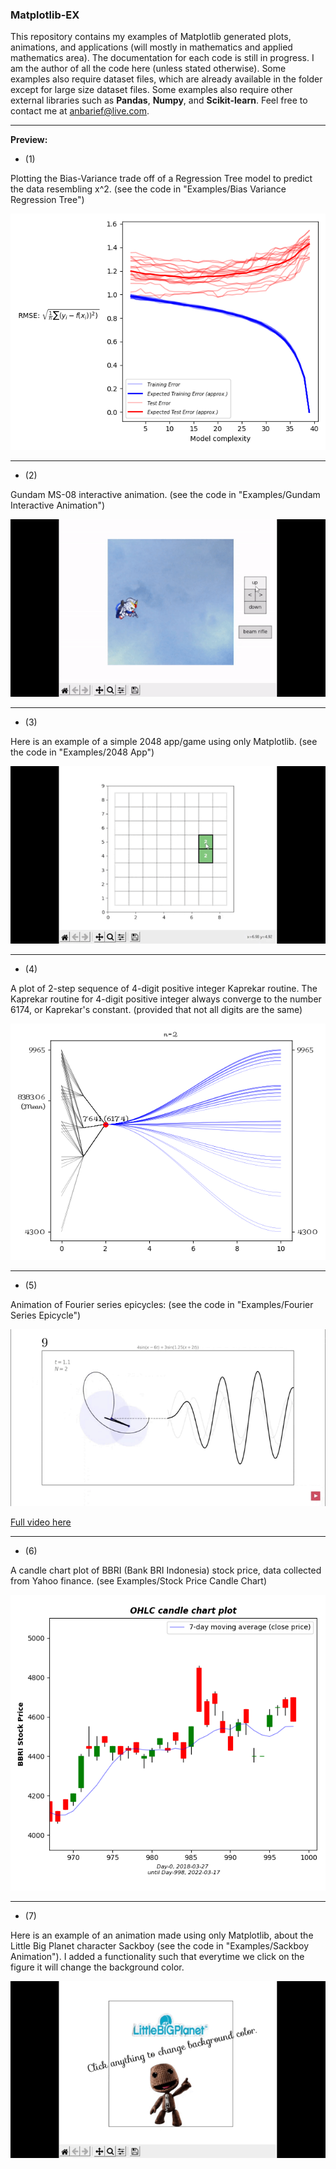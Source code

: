 ### Matplotlib-EX 

This repository contains my examples of Matplotlib generated plots, animations, and applications (will mostly in mathematics and applied mathematics area). The documentation for each code is still in progress. I am the author of all the code here (unless stated otherwise). Some examples also require dataset files, which are already available in the folder except for large size dataset files. Some examples also require other external libraries such as **Pandas**, **Numpy**, and **Scikit-learn**. Feel free to contact me at anbarief@live.com.

___


**Preview:**

- (1)

Plotting the Bias-Variance trade off of a Regression Tree model to predict the data resembling x^2. (see the code in "Examples/Bias Variance Regression Tree")

<img src="/demo_bias_variance.png"/>

___

- (2)

Gundam MS-08 interactive animation. (see the code in "Examples/Gundam Interactive Animation")

<img src="/demo_gundam.gif"/>

___

- (3) 

Here is an example of a simple 2048 app/game using only Matplotlib. (see the code in "Examples/2048 App")

<img src="/demo_2048.gif"/>

___

- (4)

A plot of 2-step sequence of 4-digit positive integer Kaprekar routine. The Kaprekar routine for 4-digit positive integer always converge to the number 6174, or Kaprekar's constant. (provided that not all digits are the same) 

<img src="/demo_kaprekar.png"/>

___

- (5) 

Animation of Fourier series epicycles: (see the code in "Examples/Fourier Series Epicycle")

<img src="/demo_fourier.gif"/>

<a href="https://www.youtube.com/watch?v=qi7fc5pcbRY">Full video here<a>

___
  
- (6)

A candle chart plot of BBRI (Bank BRI Indonesia) stock price, data collected from Yahoo finance. (see Examples/Stock Price Candle Chart)
  
<img src="/demo_candlechart.png"/>
  
___

- (7) 

Here is an example of an animation made using only Matplotlib, about the Little Big Planet character Sackboy (see the code in "Examples/Sackboy Animation"). I added a functionality such that everytime we click on the figure it will change the background color.

<img src="/demo_lbp.gif"/>

